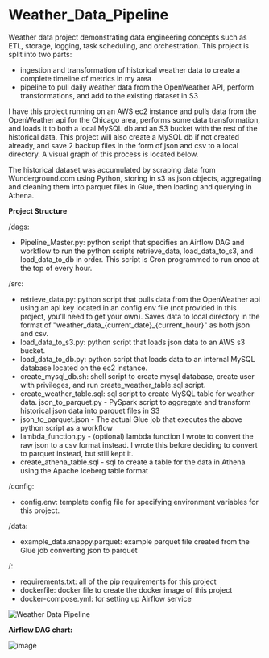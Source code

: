 # Weather_Data_Pipeline

Weather data project demonstrating data engineering concepts such as ETL, storage, logging, task scheduling, and orchestration. This project is split into two parts:
- ingestion and transformation of historical weather data to create a complete timeline of metrics in my area
- pipeline to pull daily weather data from the OpenWeather API, perform transformations, and add to the existing dataset in S3

I have this project running on an AWS ec2 instance and pulls data from the OpenWeather api for the Chicago area, performs some data transformation, and loads it to both a local MySQL db and an S3 bucket with the rest of the historical data. This project will also create a MySQL db if not created already, and save 2 backup files in the form of json and csv to a local directory. A visual graph of this process is located below.

The historical dataset was accumulated by scraping data from Wunderground.com using Python, storing in s3 as json objects, aggregating and cleaning them into parquet files in Glue, then loading and querying in Athena.

**Project Structure**

/dags:
- Pipeline_Master.py: python script that specifies an Airflow DAG and workflow to run the python scripts retrieve_data, load_data_to_s3, and load_data_to_db in order. This script is Cron programmed to run once at the top of every hour.

/src:
- retrieve_data.py: python script that pulls data from the OpenWeather api using an api key located in an config.env file (not provided in this project, you'll need to get your own). Saves data to local directory in the format of "weather_data_{current_date}_{current_hour}" as both json and csv. 
- load_data_to_s3.py: python script that loads json data to an AWS s3 bucket.
- load_data_to_db.py: python script that loads data to an internal MySQL database located on the ec2 instance.
- create_mysql_db.sh: shell script to create mysql database, create user with privileges, and run create_weather_table.sql script.
- create_weather_table.sql: sql script to create MySQL table for weather data.
  json_to_parquet.py - PySpark script to aggregate and transform historical json data into parquet files in S3
- json_to_parquet.json - The actual Glue job that executes the above python script as a workflow
- lambda_function.py - (optional) lambda function I wrote to convert the raw json to a csv format instead. I wrote this before deciding to convert to parquet instead, but still kept it.
- create_athena_table.sql - sql to create a table for the data in Athena using the Apache Iceberg table format

/config:
- config.env: template config file for specifying environment variables for this project.

/data:
- example_data.snappy.parquet: example parquet file created from the Glue job converting json to parquet

/:
- requirements.txt: all of the pip requirements for this project
- dockerfile: docker file to create the docker image of this project
- docker-compose.yml: for setting up Airflow service

![Weather Data Pipeline](https://github.com/Dylanbbenson/Weather_Data_Pipeline/assets/70871558/8000fafe-895c-4910-98eb-811692b8cc9d)

**Airflow DAG chart:**

![image](https://github.com/Dylanbbenson/Weather_Data_Pipeline/assets/70871558/104081af-ae79-436d-b191-69b3ec62a8a6)
